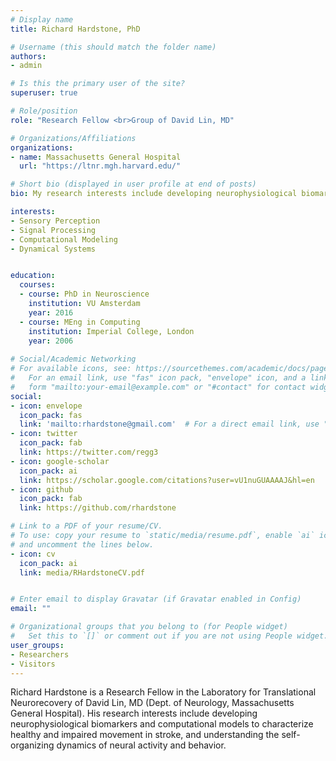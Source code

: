 ```yaml
---
# Display name
title: Richard Hardstone, PhD

# Username (this should match the folder name)
authors:
- admin

# Is this the primary user of the site?
superuser: true

# Role/position
role: "Research Fellow <br>Group of David Lin, MD"

# Organizations/Affiliations
organizations:
- name: Massachusetts General Hospital
  url: "https://ltnr.mgh.harvard.edu/"

# Short bio (displayed in user profile at end of posts)
bio: My research interests include developing neurophysiological biomarkers, computational modeling, and understanding self-organizing systems.

interests:
- Sensory Perception
- Signal Processing
- Computational Modeling
- Dynamical Systems


education:
  courses:
  - course: PhD in Neuroscience
    institution: VU Amsterdam
    year: 2016
  - course: MEng in Computing
    institution: Imperial College, London
    year: 2006
  
# Social/Academic Networking
# For available icons, see: https://sourcethemes.com/academic/docs/page-builder/#icons
#   For an email link, use "fas" icon pack, "envelope" icon, and a link in the
#   form "mailto:your-email@example.com" or "#contact" for contact widget.
social:
- icon: envelope
  icon_pack: fas
  link: 'mailto:rhardstone@gmail.com'  # For a direct email link, use "mailto:test@example.org".
- icon: twitter
  icon_pack: fab
  link: https://twitter.com/regg3
- icon: google-scholar
  icon_pack: ai
  link: https://scholar.google.com/citations?user=vU1nuGUAAAAJ&hl=en
- icon: github
  icon_pack: fab
  link: https://github.com/rhardstone

# Link to a PDF of your resume/CV.
# To use: copy your resume to `static/media/resume.pdf`, enable `ai` icons in `params.toml`, 
# and uncomment the lines below.
- icon: cv
  icon_pack: ai
  link: media/RHardstoneCV.pdf


# Enter email to display Gravatar (if Gravatar enabled in Config)
email: ""

# Organizational groups that you belong to (for People widget)
#   Set this to `[]` or comment out if you are not using People widget.
user_groups:
- Researchers
- Visitors
---
```


Richard Hardstone is a Research Fellow in the Laboratory for Translational Neurorecovery of David Lin, MD (Dept. of Neurology, Massachusetts General Hospital). His research interests include developing neurophysiological biomarkers and computational models to characterize healthy and impaired movement in stroke, and understanding the self-organizing dynamics of neural activity and behavior. 